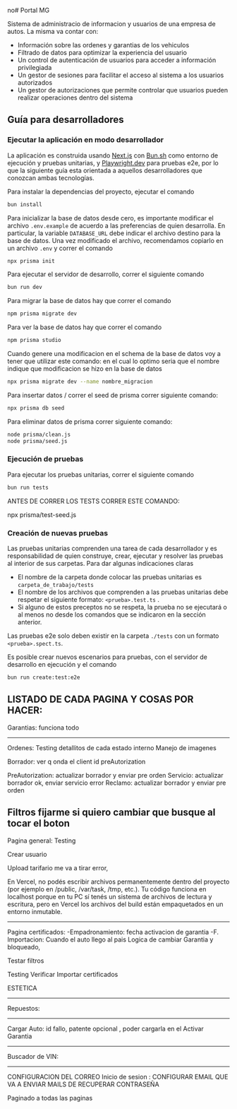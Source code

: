 no# Portal MG 

Sistema de administracio de informacion y usuarios de una empresa de autos. La misma va contar con:

- Información sobre las ordenes y garantias de los vehiculos
- Filtrado de datos para optimizar la experiencia del usuario
- Un control de autenticación de usuarios para acceder a información privilegiada
- Un gestor de sesiones para facilitar el acceso al sistema a los usuarios autorizados
- Un gestor de autorizaciones que permite controlar que usuarios pueden realizar operaciones dentro del sistema


## Guía para desarrolladores

### Ejecutar la aplicación en modo desarrollador

La aplicación es construida usando [Next.js](https://nextjs.org/) con [Bun.sh](https://bun.sh/) como entorno de ejecución y pruebas unitarias, y [Playwright.dev](https://playwright.dev/) para pruebas e2e, por lo que la siguiente guía esta orientada a aquellos desarrolladores que conozcan ambas tecnologías.

Para instalar la dependencias del proyecto, ejecutar el comando

```bash
bun install
```

Para inicializar la base de datos desde cero, es importante modificar el archivo `.env.example` de acuerdo a las preferencias de quien desarrolla. En particular, la variable `DATABASE_URL` debe indicar el archivo destino para la base de datos. Una vez modificado el archivo, recomendamos copiarlo en un archivo `.env` y correr el comando

```bash
npx prisma init
```

Para ejecutar el servidor de desarrollo, correr el siguiente comando

```bash
bun run dev
```

Para migrar la base de datos hay que correr el comando 

```bash
npm prisma migrate dev
```


Para ver la base de datos hay que correr el comando 

```bash
npm prisma studio
```

Cuando genere una modificacion en el schema de la base de datos voy a tener que utilizar este comando: en el cual lo optimo seria que el nombre
indique que modificacion se hizo en la base de datos 

```bash
npx prisma migrate dev --name nombre_migracion
```

Para insertar datos / correr el seed de prisma correr siguiente comando:
```bash
npx prisma db seed

```
Para eliminar datos de prisma correr siguiente comando:
```bash
node prisma/clean.js
node prisma/seed.js
```


### Ejecución de pruebas

Para ejecutar los pruebas unitarias, correr el siguiente comando

```bash
bun run tests
```
ANTES DE CORRER LOS TESTS CORRER ESTE COMANDO: 

npx prisma/test-seed.js

### Creación de nuevas pruebas

Las pruebas unitarias comprenden una tarea de cada desarrollador y es responsabilidad de quien construye, crear, ejecutar y resolver las pruebas al interior de sus carpetas. Para dar algunas indicaciones claras

- El nombre de la carpeta donde colocar las pruebas unitarias es `carpeta_de_trabajo/tests` 
- El nombre de los archivos que comprenden a las pruebas unitarias debe respetar el siguiente formato: `<prueba>.test.ts` . 
- Si alguno de estos preceptos no se respeta, la prueba no se ejecutará o al menos no desde los comandos que se indicaron en la sección anterior.

Las pruebas e2e solo deben existir en la carpeta `./tests` con un formato `<prueba>.spect.ts`. 

Es posible crear nuevos escenarios para pruebas, con el servidor de desarrollo en ejecución y el comando

```bash
bun run create:test:e2e
```


LISTADO DE CADA PAGINA Y COSAS POR HACER: 
--------------------------------------------------------------------------------------------------------------------------

Garantias: funciona todo


--------------------------------------------------------------------------------------------------------------------------
 
Ordenes:
Testing detallitos de cada estado interno
Manejo de imagenes

Borrador: ver q onda el client id preAutorization 

PreAutorization: actualizar borrador y enviar pre orden
Servicio: actualizar borrador ok, enviar servicio error
Reclamo: actualizar borrador y enviar pre orden

Filtros fijarme si quiero cambiar que busque al tocar el boton 
--------------------------------------------------------------------------------------------------------------------------

Pagina general: Testing 

Crear usuario

Upload tarifario me va a tirar error,

En Vercel, no podés escribir archivos permanentemente dentro del proyecto (por ejemplo en /public, /var/task, /tmp, etc.).
Tu código funciona en localhost porque en tu PC sí tenés un sistema de archivos de lectura y escritura, pero en Vercel los archivos del build están empaquetados en un entorno inmutable.

--------------------------------------------------------------------------------------------------------------------------

Pagina certificados:
-Empadronamiento: fecha activacion de garantia
-F. Importacion: Cuando el auto llego al pais
Logica de cambiar  Garantia y bloqueado,

Testar filtros 


Testing
Verificar Importar certificados

ESTETICA
                   

--------------------------------------------------------------------------------------------------------------------------
Repuestos: 

--------------------------------------------------------------------------------------------------------------------------

Cargar Auto: id fallo, patente opcional , poder cargarla en el Activar Garantia

--------------------------------------------------------------------------------------------------------------------------

Buscador de VIN: 

--------------------------------------------------------------------------------------------------------------------------

CONFIGURACION DEL CORREO
Inicio de sesion : CONFIGURAR EMAIL QUE VA A ENVIAR MAILS DE RECUPERAR CONTRASEÑA

Paginado a todas las paginas
